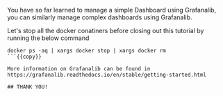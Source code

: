 You have so far learned to manage a simple Dashboard using Grafanalib, you can similarly manage complex dashboards using Grafanalib.


Let's stop all the docker conatiners before closing out this tutorial by running the below command
```
docker ps -aq | xargs docker stop | xargs docker rm
```{{copy}}

More information on Grafanalib can be found in https://grafanalib.readthedocs.io/en/stable/getting-started.html

## THANK YOU!

